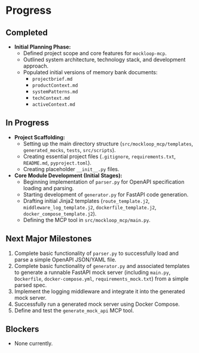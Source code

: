 # Progress

## Completed
- **Initial Planning Phase:**
    - Defined project scope and core features for `mockloop-mcp`.
    - Outlined system architecture, technology stack, and development approach.
    - Populated initial versions of memory bank documents:
        - `projectbrief.md`
        - `productContext.md`
        - `systemPatterns.md`
        - `techContext.md`
        - `activeContext.md`

## In Progress
- **Project Scaffolding:**
    - Setting up the main directory structure (`src/mockloop_mcp/templates`, `generated_mocks`, `tests`, `src/scripts`).
    - Creating essential project files (`.gitignore`, `requirements.txt`, `README.md`, `pyproject.toml`).
    - Creating placeholder `__init__.py` files.
- **Core Module Development (Initial Stages):**
    - Beginning implementation of `parser.py` for OpenAPI specification loading and parsing.
    - Starting development of `generator.py` for FastAPI code generation.
    - Drafting initial Jinja2 templates (`route_template.j2`, `middleware_log_template.j2`, `dockerfile_template.j2`, `docker_compose_template.j2`).
    - Defining the MCP tool in `src/mockloop_mcp/main.py`.

## Next Major Milestones
1.  Complete basic functionality of `parser.py` to successfully load and parse a simple OpenAPI JSON/YAML file.
2.  Complete basic functionality of `generator.py` and associated templates to generate a runnable FastAPI mock server (including `main.py`, `Dockerfile`, `docker-compose.yml`, `requirements_mock.txt`) from a simple parsed spec.
3.  Implement the logging middleware and integrate it into the generated mock server.
4.  Successfully run a generated mock server using Docker Compose.
5.  Define and test the `generate_mock_api` MCP tool.

## Blockers
- None currently.
